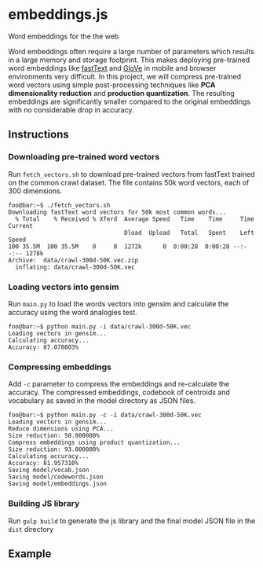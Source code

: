 # embeddings.js

Word embeddings for the the web

Word embeddings often require a large number of parameters which results in a large memory and storage footprint.
This makes deploying pre-trained word embeddings like [fastText](https://fasttext.cc/) and [GloVe](https://nlp.stanford.edu/projects/glove/) in mobile and browser environments very difficult. In this project,
we will compress pre-trained word vectors using simple post-processing techniques like **PCA dimensionality reduction** and **production quantization**.
The resulting embeddings are significantly smaller compared to the original embeddings with no considerable drop in accuracy.

## Instructions

### Downloading pre-trained word vectors
Run `fetch_vectors.sh` to download pre-trained vectors from fastText trained on the common crawl dataset. The file contains 50k word vectors, each of 300 dimensions.
```console
foo@bar:~$ ./fetch_vectors.sh
Downloading fastText word vectors for 50k most common words...
  % Total    % Received % Xferd  Average Speed   Time    Time     Time  Current
                                 Dload  Upload   Total   Spent    Left  Speed
100 35.5M  100 35.5M    0     0  1272k      0  0:00:28  0:00:28 --:--:-- 1278k
Archive:  data/crawl-300d-50K.vec.zip
  inflating: data/crawl-300d-50K.vec

```
### Loading vectors into gensim
Run `main.py` to load the words vectors into gensim and calculate the accuracy using the word analogies test.
```console
foo@bar:~$ python main.py -i data/crawl-300d-50K.vec
Loading vectors in gensim...
Calculating accuracy...
Accuracy: 87.078803%
``` 

### Compressing embeddings
Add `-c` parameter to compress the embeddings and re-calculate the accuracy. The compressed embeddings, codebook of centroids and vocabulary as saved in the model directory as JSON files.

```
foo@bar:~$ python main.py -c -i data/crawl-300d-50K.vec
Loading vectors in gensim...
Reduce dimensions using PCA...
Size reduction: 50.000000%
Compress embeddings using product quantization...
Size reduction: 93.000000%
Calculating accuracy...
Accuracy: 81.957310%
Saving model/vocab.json
Saving model/codewords.json
Saving model/embeddings.json
```

### Building JS library
Run `gulp build` to generate the js library and the final model JSON file in the `dist` directory



## Example
